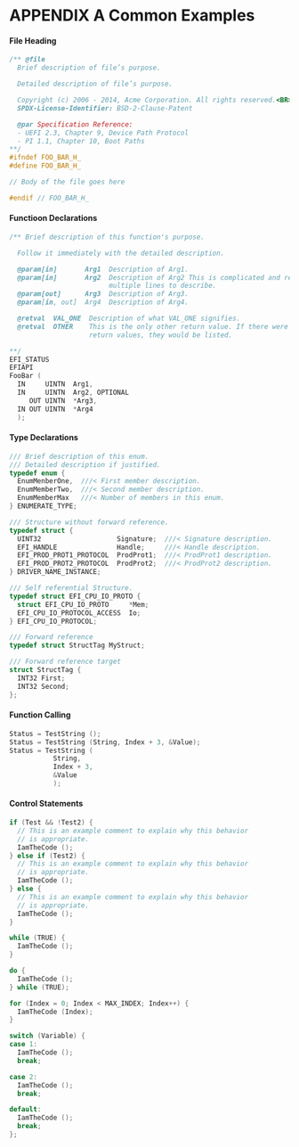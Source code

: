 <!--- @file
  APPENDIX A Common Examples

  Copyright (c) 2006-2017, Intel Corporation. All rights reserved.<BR>

  Redistribution and use in source (original document form) and 'compiled'
  forms (converted to PDF, epub, HTML and other formats) with or without
  modification, are permitted provided that the following conditions are met:

  1) Redistributions of source code (original document form) must retain the
     above copyright notice, this list of conditions and the following
     disclaimer as the first lines of this file unmodified.

  2) Redistributions in compiled form (transformed to other DTDs, converted to
     PDF, epub, HTML and other formats) must reproduce the above copyright
     notice, this list of conditions and the following disclaimer in the
     documentation and/or other materials provided with the distribution.

  THIS DOCUMENTATION IS PROVIDED BY TIANOCORE PROJECT "AS IS" AND ANY EXPRESS OR
  IMPLIED WARRANTIES, INCLUDING, BUT NOT LIMITED TO, THE IMPLIED WARRANTIES OF
  MERCHANTABILITY AND FITNESS FOR A PARTICULAR PURPOSE ARE DISCLAIMED. IN NO
  EVENT SHALL TIANOCORE PROJECT  BE LIABLE FOR ANY DIRECT, INDIRECT, INCIDENTAL,
  SPECIAL, EXEMPLARY, OR CONSEQUENTIAL DAMAGES (INCLUDING, BUT NOT LIMITED TO,
  PROCUREMENT OF SUBSTITUTE GOODS OR SERVICES; LOSS OF USE, DATA, OR PROFITS;
  OR BUSINESS INTERRUPTION) HOWEVER CAUSED AND ON ANY THEORY OF LIABILITY,
  WHETHER IN CONTRACT, STRICT LIABILITY, OR TORT (INCLUDING NEGLIGENCE OR
  OTHERWISE) ARISING IN ANY WAY OUT OF THE USE OF THIS DOCUMENTATION, EVEN IF
  ADVISED OF THE POSSIBILITY OF SUCH DAMAGE.

-->

# APPENDIX A Common Examples

#### File Heading

```c
/** @file
  Brief description of file’s purpose.

  Detailed description of file’s purpose.

  Copyright (c) 2006 - 2014, Acme Corporation. All rights reserved.<BR>
  SPDX-License-Identifier: BSD-2-Clause-Patent

  @par Specification Reference:
  - UEFI 2.3, Chapter 9, Device Path Protocol
  - PI 1.1, Chapter 10, Boot Paths
**/
#ifndef FOO_BAR_H_
#define FOO_BAR_H_

// Body of the file goes here

#endif // FOO_BAR_H_
```

#### Functioon Declarations

```c
/** Brief description of this function's purpose.

  Follow it immediately with the detailed description.

  @param[in]       Arg1  Description of Arg1.
  @param[in]       Arg2  Description of Arg2 This is complicated and requires
                         multiple lines to describe.
  @param[out]      Arg3  Description of Arg3.
  @param[in, out]  Arg4  Description of Arg4.

  @retval  VAL_ONE  Description of what VAL_ONE signifies.
  @retval  OTHER    This is the only other return value. If there were other
                    return values, they would be listed.

**/
EFI_STATUS
EFIAPI
FooBar (
  IN     UINTN  Arg1,
  IN     UINTN  Arg2, OPTIONAL
     OUT UINTN  *Arg3,
  IN OUT UINTN  *Arg4
  );
```

#### Type Declarations

```c
/// Brief description of this enum.
/// Detailed description if justified.
typedef enum {
  EnumMenberOne,  ///< First member description.
  EnumMemberTwo,  ///< Second member description.
  EnumMemberMax   ///< Number of members in this enum.
} ENUMERATE_TYPE;

/// Structure without forward reference.
typedef struct {
  UINT32                   Signature;  ///< Signature description.
  EFI_HANDLE               Handle;     ///< Handle description.
  EFI_PROD_PROT1_PROTOCOL  ProdProt1;  ///< ProdProt1 description.
  EFI_PROD_PROT2_PROTOCOL  ProdProt2;  ///< ProdProt2 description.
} DRIVER_NAME_INSTANCE;

/// Self referential Structure.
typedef struct EFI_CPU_IO_PROTO {
  struct EFI_CPU_IO_PROTO     *Mem;
  EFI_CPU_IO_PROTOCOL_ACCESS  Io;
} EFI_CPU_IO_PROTOCOL;

/// Forward reference
typedef struct StructTag MyStruct;

/// Forward reference target
struct StructTag {
  INT32 First;
  INT32 Second;
};
```

#### Function Calling

```c
Status = TestString ();
Status = TestString (String, Index + 3, &Value);
Status = TestString (
           String,
           Index + 3,
           &Value
           );
```

#### Control Statements

```c
if (Test && !Test2) {
  // This is an example comment to explain why this behavior
  // is appropriate.
  IamTheCode ();
} else if (Test2) {
  // This is an example comment to explain why this behavior
  // is appropriate.
  IamTheCode ();
} else {
  // This is an example comment to explain why this behavior
  // is appropriate.
  IamTheCode ();
}

while (TRUE) {
  IamTheCode ();
}

do {
  IamTheCode ();
} while (TRUE);

for (Index = 0; Index < MAX_INDEX; Index++) {
  IamTheCode (Index);
}

switch (Variable) {
case 1:
  IamTheCode ();
  break;

case 2:
  IamTheCode ();
  break;

default:
  IamTheCode ();
  break;
};
```
